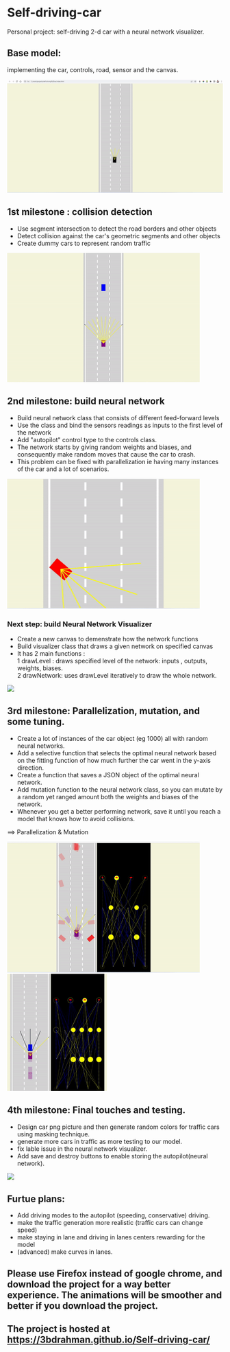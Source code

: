 # Self-driving-car
Personal project: self-driving 2-d car with a neural network visualizer.

## Base model: 
implementing the car, controls, road, sensor and the canvas.

![](gifs/ezgif.com-gif-maker.gif)

## 1st milestone : collision detection
- Use segment intersection to detect the road borders and other objects
- Detect collision against the car's geometric segments and other objects 
- Create dummy cars to represent random traffic 

![](gifs/1.00.gif)

## 2nd milestone: build neural network 
- Build neural network class that consists of different feed-forward levels
- Use the class and bind the sensors readings as inputs to the first level of the network
- Add "autopilot" control type to the controls class.
- The network starts by giving random weights and biases, and consequently make random moves that cause the car to crash.
- This problem can be fixed with parallelization ie having many instances of the car and a lot of scenarios. 

![](gifs/2.00.gif)

### Next step: build Neural Network Visualizer
- Create a new canvas to demenstrate how the network functions
- Build visualizer class that draws a given network on specified canvas
- It has 2 main functions :<br> 1 drawLevel : draws specified level of the network: inputs , outputs, weights, biases.<br>
                            2 drawNetwork: uses drawLevel iteratively to draw the whole network.

![](gifs/3.00.gif)

## 3rd milestone: Parallelization, mutation, and some tuning.
- Create a lot of instances of the car object (eg 1000) all with random neural networks.
- Add a selective function that selects the optimal neural network based on the fitting function of how much further the car went in the y-axis direction.
- Create a function that saves a JSON object of the optimal neural network.
- Add mutation function to the neural network class, so you can mutate by a random yet ranged amount both the weights and biases of the network.
- Whenever you get a better performing network, save it until you reach a model that knows how to avoid collisions.

==> Parallelization & Mutation
 
![](gifs/4.00.gif) ![](gifs/5.00.gif) 

## 4th milestone: Final touches and testing.
- Design car png picture and then generate random colors for traffic cars using masking technique.
- generate more cars in traffic as more testing to our model. 
- fix lable issue in the neural network visualizer. 
- Add save and destroy buttons to enable storing the autopilot(neural network). 

![](gifs/6.00.gif) 

## Furtue plans:
- Add driving modes to the autopilot (speeding, conservative) driving.
- make the traffic generation more realistic (traffic cars can change speed) 
- make staying in lane and driving in lanes centers rewarding for the model
- (advanced) make curves in lanes. 

## Please use Firefox instead of google chrome, and download the project for a way better experience. The animations will be smoother and better if you download the project.
## The project is hosted at https://3bdrahman.github.io/Self-driving-car/
